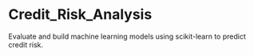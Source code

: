 # Credit_Risk_Analysis
Evaluate and build machine learning models using scikit-learn to predict credit risk.
